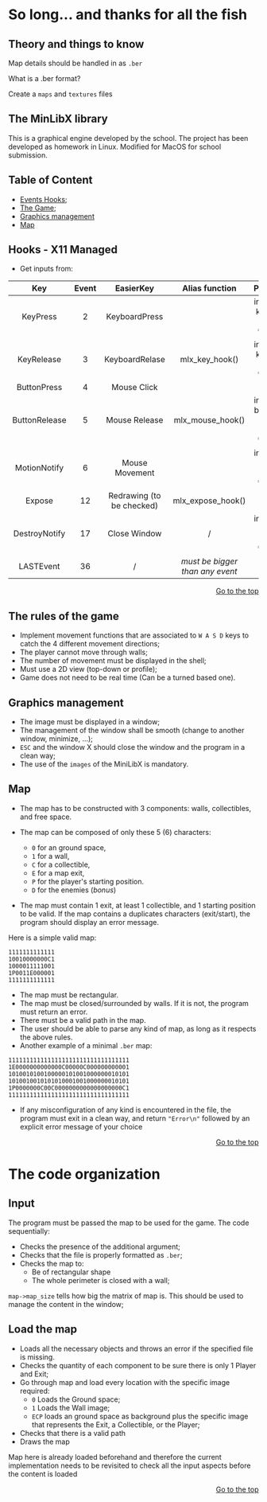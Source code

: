 # So long... and thanks for all the fish

## Theory and things to know

Map details should be handled in as `.ber`

What is a .ber format?

Create a `maps` and `textures` files

## The MinLibX library

This is a graphical engine developed by the school. The project has been developed as homework in Linux. Modified for MacOS for school submission.

## Table of Content

* [Events Hooks](#hooks---x11-managed);
* [The Game](#the-rules-of-the-game);
* [Graphics management](#graphics-management)
* [Map](#map)

## Hooks - X11 Managed

* Get inputs from:

|       Key         | Event | EasierKey | Alias function | Prototype |
| :---------------: | :---: | :--: | :--: | :---: |
| KeyPress          | 2  | KeyboardPress | | int (*f)(int keycode, void \*param) |
| KeyRelease        | 3  | KeyboardRelase | mlx_key_hook() | int (*f)(int keycode, void \*param) |
| ButtonPress       | 4  | Mouse Click | | / |
| ButtonRelease     | 5  | Mouse Release | mlx_mouse_hook() | int (*f)(int button, int x, int y, void \*param) |
| MotionNotify      | 6  | Mouse Movement | | int (*f)(int x, int y, void \*param) |
| Expose            | 12 | Redrawing (to be checked) | mlx_expose_hook() | / |
| DestroyNotify     | 17 | Close Window | / | int (*f)(int x, int y, void \*param) |
| LASTEvent         | 36 | / | *must be bigger than any event* |

<p style="text-align:right;">
  <a href="#so-long-and-thanks-for-all-the-fish">
	Go to the top
  </a>
</p>

## The rules of the game

* Implement movement functions that are associated to `W A S D` keys to catch the 4 different movement directions;
* The player cannot move through walls;
* The number of movement must be displayed in the shell;
* Must use a 2D view (top-down or profile);
* Game does not need to be real time (Can be a turned based one).

## Graphics management

* The image must be displayed in a window;
* The management of the window shall be smooth (change to another window, minimize, ...);
* `ESC` and the window X should close the window and the program in a clean way;
* The use of the `images` of the MiniLibX is mandatory.

## Map

* The map has to be constructed with 3 components: walls, collectibles, and free space.
* The map can be composed of only these 5 (6) characters:
  * `0` for an ground space,
  * `1` for a wall,
  * `C` for a collectible,
  * `E` for a map exit,
  * `P` for the player's starting position.
  * `D` for the enemies (*bonus*)

* The map must contain 1 exit, at least 1 collectible, and 1 starting position to be valid. If the map contains a duplicates characters (exit/start), the program should display an error message.

Here is a simple valid map:

```
1111111111111
10010000000C1
1000011111001
1P0011E000001
1111111111111
```

* The map must be rectangular.
* The map must be closed/surrounded by walls. If it is not, the program must return an error.
* There must be a valid path in the map.
* The user should be able to parse any kind of map, as long as it respects the above rules.
* Another example of a minimal `.ber` map:

```
1111111111111111111111111111111111
1E0000000000000C00000C000000000001
1010010100100000101001000000010101
1010010010101010001001000000010101
1P0000000C00C0000000000000000000C1
1111111111111111111111111111111111
```

* If any misconfiguration of any kind is encountered in the file, the program must exit in a clean way, and return `"Error\n"` followed by an explicit error message of your choice

<p style="text-align:right;">
  <a href="#so-long-and-thanks-for-all-the-fish">
	Go to the top
  </a>
</p>

# The code organization

## Input

The program must be passed the map to be used for the game. The code sequentially:

* Checks the presence of the additional argument;
* Checks that the file is properly formatted as `.ber`;
* Checks the map to:
  * Be of rectangular shape
  * The whole perimeter is closed with a wall;

`map->map_size` tells how big the matrix of map is. This should be used to manage the content in the window;

## Load the map

* Loads all the necessary objects and throws an error if the specified file is missing.
* Checks the quantity of each component to be sure there is only 1 Player and Exit;
* Go through map and load every location with the specific image required:
	* `0` Loads the Ground space;
	* `1` Loads the Wall image;
	* `ECP` loads an ground space as background plus the specific image that represents the Exit, a Collectible, or the Player;
* Checks that there is a valid path
* Draws the map

Map here is already loaded beforehand and therefore the current implementation needs to be revisited to check all the input aspects before the content is loaded

<p style="text-align:right;">
  <a href="#so-long-and-thanks-for-all-the-fish">
	Go to the top
  </a>
</p>